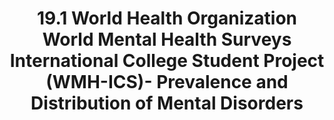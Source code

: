 --- 
abstract: '' 
authors: 
 - RP Auerbach
 -  P Mortier
 -  R Bruffaerts
 -  J Alonso
 -  C Benjet
 -  P Cuijpers
 -  ...
doi: '' 
featured: false 
publication: '*Journal of the American Academy of Child & Adolescent Psychiatry*, 176' 
publication_short: '' 
publishDate: '2018-01-01' 
title: '19.1 World Health Organization World Mental Health Surveys International College Student Project (WMH-ICS)- Prevalence and Distribution of Mental Disorders' 
url_code: '' 
url_dataset: '' 
url_pdf: '' 
url_poster: '' 
url_project: '' 
url_slides: '' 
url_source: '' 
url_video: '' 
---